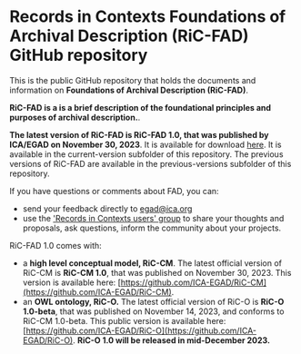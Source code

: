 # Records in Contexts Foundations of Archival Description (RiC-FAD) GitHub repository

This is the public GitHub repository that holds the documents and information on **Foundations of Archival Description (RiC-FAD)**.

**RiC-FAD is a is a brief description of the foundational principles and purposes of archival description.**.

**The latest version of RiC-FAD is RiC-FAD 1.0, that was published by ICA/EGAD on November 30, 2023**. It is available for download [here](https://github.com/ICA-EGAD/RiC-FAD/releases/tag/v1.0). 
It is available in the current-version subfolder of this repository. The previous versions of RiC-FAD are available in the previous-versions subfolder of this repository.

If you have questions or comments about FAD, you can:
- send your feedback directly to egad@ica.org
- use the ['Records in Contexts users' group](https://groups.google.com/g/Records_in_Contexts_users) to share your thoughts and proposals, ask questions, inform the community about your projects.

RiC-FAD 1.0 comes with:
- a **high level conceptual model, RiC-CM**. The latest official version of RiC-CM is **RiC-CM 1.0**, that was published on November 30, 2023. This version is available here: [https://github.com/ICA-EGAD/RiC-CM](https://github.com/ICA-EGAD/RiC-CM).
- an **OWL ontology, RiC-O.**
The latest official version of RiC-O is **RiC-O 1.0-beta**, that was published on November 14, 2023, and conforms to RiC-CM 1.0-beta. This public version is available here: [https://github.com/ICA-EGAD/RiC-O](https://github.com/ICA-EGAD/RiC-O). **RiC-O 1.0 will be released in mid-December 2023.**

